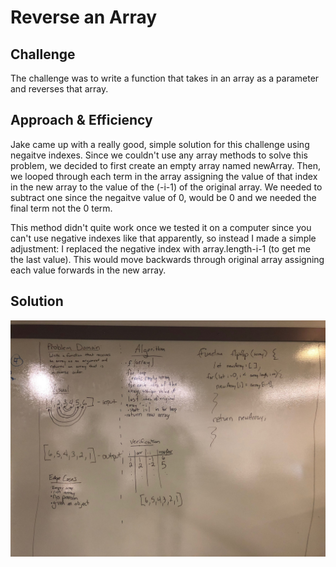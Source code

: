 # Reverse an Array


## Challenge
The challenge was to write a function that takes in an array as a parameter and reverses that array.

## Approach & Efficiency
Jake came up with a really good, simple solution for this challenge using negaitve indexes. Since we couldn't use any array methods to solve this problem, we decided to first create an empty array named newArray. Then, we looped through each term in the array assigning the value of that index in the new array to the value of the (-i-1) of the original array. We needed to subtract one since the negaitve value of 0, would be 0 and we needed the final term not the 0 term.

This method didn't quite work once we tested it on a computer since you can't use negative indexes like that apparently, so instead I made a simple adjustment: I replaced the negative index with array.length-i-1 (to get me the last value). This would move backwards through original array assigning each value forwards in the new array.


## Solution
![](assets/array_reverse.jpg)